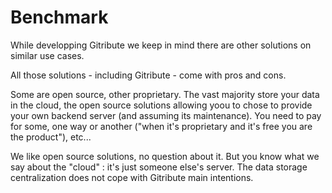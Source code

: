 # Benchmark

While developping Gitribute we keep in mind there are other solutions on similar use cases.

All those solutions - including Gitribute - come with pros and cons. 

Some are open source, other proprietary. The vast majority store your data in the cloud, the open source solutions allowing yoou to chose to provide your own backend server (and assuming its maintenance). You need to pay for some, one way or another ("when it's proprietary and it's free you are the product"), etc...

We like open source solutions, no question about it. But you know what we say about the "cloud" : it's just someone else's server. The data storage centralization does not cope with Gitribute main intentions.
